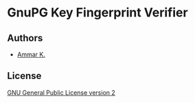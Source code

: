 # GnuPG Key Fingerprint Verifier

## Authors

* [Ammar K.](https://github.com/akai-z)

## License

[GNU General Public License version 2](LICENSE)
